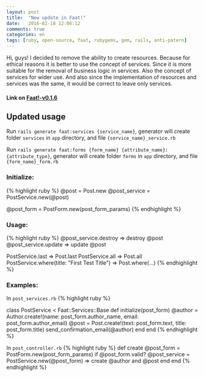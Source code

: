 ```yaml
---
layout: post
title:  "New update in Faat!"
date:   2016-02-18 12:06:12
comments: true
categories: en
tags: [ruby, open-source, faat, rubygems, gem, rails, anti-patern]
---
```


Hi, guys! I decided to remove the ability to create resources.
Because for ethical reasons it is better to use the concept of services. Since it is more suitable for the removal of business logic in services. Also the concept of services for wider use. And also since the implementation of resources and services was the same, it would be correct to leave only services.
#### Link on [Faat!-v0.1.6](https://github.com/xo8bit/faat)

## Updated usage

Run `rails generate faat:services {service_name}`,
generator will create folder `services` in `app` directory, and file `{service_name}_service.rb`

Run `rails generate faat:forms {form_name} {attribute_name}:{attribute_type}`,
generator will create folder `forms` in `app` directory, and file `{form_name}_form.rb`

### Initialize:

{% highlight ruby %}
@post = Post.new
@post_service = PostService.new(@post)

@post_form = PostForm.new(post_form_params)
{% endhighlight %}

### Usage:

{% highlight ruby %}
@post_service.destroy  => destroy @post
@post_service.update   => update @post

PostService.last     => Post.last
PostService.all      => Post.all
PostService.where(title: "First Test Title") => Post.where(...)
{% endhighlight %}

### Examples:

In `post_services.rb`
{% highlight ruby %}

class PostService < Faat::Services::Base
    def initialize(post_form)
        @author = Author.create!(name: post_form.author_name, email: post_form.author_email)
        @post = Post.create!(text: post_form.text, title: post_form.title)
        send_confirmation_email(@author)
    end
end
{% endhighlight %}

In `post_controller.rb`
{% highlight ruby %}
def create
    @post_form = PostForm.new(post_form_params)
    if @post_form.valid?
        @post_service = PostService.new(@post_form) => create @author and @post
    end
end
{% endhighlight %}
